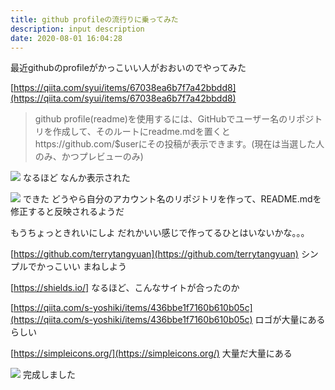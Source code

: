 ```yaml
---
title: github profileの流行りに乗ってみた
description: input description
date: 2020-08-01 16:04:28
---
```


最近githubのprofileがかっこいい人がおおいのでやってみた

[https://qiita.com/syui/items/67038ea6b7f7a42bbdd8](https://qiita.com/syui/items/67038ea6b7f7a42bbdd8)

>github profile(readme)を使用するには、GitHubでユーザー名のリポジトリを作成して、そのルートにreadme.mdを置くとhttps://github.com/$userにその投稿が表示できます。(現在は当選した人のみ、かつプレビューのみ)

![](/assets/images/posts/github_profile_markdown.png)
なるほど
なんか表示された

![](/assets/images/posts/github_profile_create.png)
できた
どうやら自分のアカウント名のリポジトリを作って、README.mdを修正すると反映されるようだ

もうちょっときれいにしよ
だれかいい感じで作ってるひとはいないかな。。。

[https://github.com/terrytangyuan](https://github.com/terrytangyuan)
シンプルでかっこいい
まねしよう

[https://shields.io/]
なるほど、こんなサイトが合ったのか

[https://qiita.com/s-yoshiki/items/436bbe1f7160b610b05c](https://qiita.com/s-yoshiki/items/436bbe1f7160b610b05c)
ロゴが大量にあるらしい

[https://simpleicons.org/](https://simpleicons.org/)
大量だ大量にある

![](/assets/images/posts/github_profile_complete.png)
完成しました




